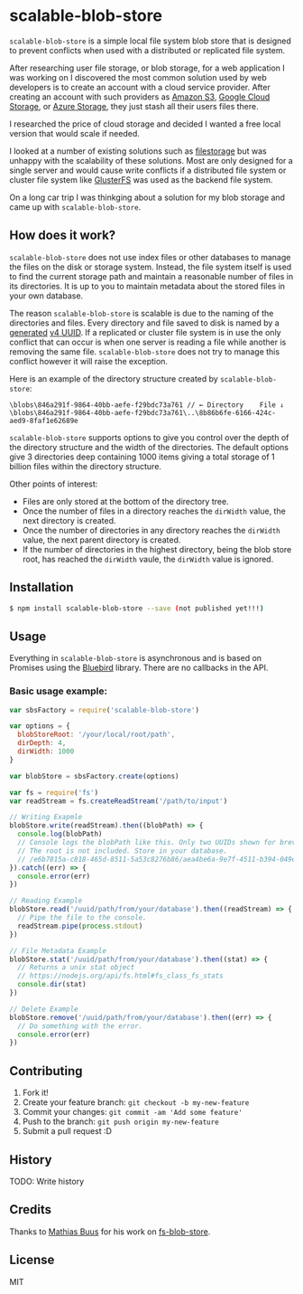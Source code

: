 # scalable-blob-store

`scalable-blob-store` is a simple local file system blob store that is designed to prevent conflicts when used with a distributed or replicated file system.

After researching user file storage, or blob storage, for a web application I was working on I discovered the most common solution used by web developers is to create an account with a cloud service provider. After creating an account with such providers as [Amazon S3](https://aws.amazon.com/s3/), [Google Cloud Storage](https://cloud.google.com/storage/), or [Azure Storage](https://azure.microsoft.com/en-us/services/storage/), they just stash all their users files there.

I researched the price of cloud storage and decided I wanted a free local version that would scale if needed.

I looked at a number of existing solutions such as [filestorage](https://github.com/petersirka/node-filestorage) but was unhappy with the scalability of these solutions. Most are only designed for a single server and would cause write conflicts if a distributed file system or cluster file system like [GlusterFS](http://www.gluster.org/) was used as the backend file system.

On a long car trip I was thinkging about a solution for my blob storage and came up with `scalable-blob-store`.

## How does it work?

`scalable-blob-store` does not use index files or other databases to manage the files on the disk or storage system. Instead, the file system itself is used to find the current storage path and maintain a reasonable number of files in its directories. It is up to you to maintain metadata about the stored files in your own database.

The reason `scalable-blob-store` is scalable is due to the naming of the directories and files. Every directory and file saved to disk is named by a [generated](https://github.com/broofa/node-uuid) [v4 UUID](https://en.wikipedia.org/wiki/Universally_unique_identifier). If a replicated or cluster file system is in use the only conflict that can occur is when one server is reading a file while another is removing the same file. `scalable-blob-store` does not try to manage this conflict however it will raise the exception.

Here is an example of the directory structure created by `scalable-blob-store`:
```
\blobs\846a291f-9864-40bb-aefe-f29bdc73a761 // ← Directory    File ↓   
\blobs\846a291f-9864-40bb-aefe-f29bdc73a761\..\8b86b6fe-6166-424c-aed9-8faf1e62689e
```

`scalable-blob-store` supports options to give you control over the depth of the directory structure and the width of the directories. The default options give 3 directories deep containing 1000 items giving a total storage of 1 billion files within the directory structure.

Other points of interest:
* Files are only stored at the bottom of the directory tree.
* Once the number of files in a directory reaches the `dirWidth` value, the next directory is created.
* Once the number of directories in any directory reaches the `dirWidth` value, the next parent directory is created.
* If the number of directories in the highest directory, being the blob store root, has reached the `dirWidth` vaule, the `dirWidth` value is ignored.


## Installation

```sh
$ npm install scalable-blob-store --save (not published yet!!!)
```

## Usage

Everything in `scalable-blob-store` is asynchronous and is based on Promises using the [Bluebird](https://github.com/petkaantonov/bluebird) library. There are no callbacks in the API.

### Basic usage example:

```js
var sbsFactory = require('scalable-blob-store')

var options = {
  blobStoreRoot: '/your/local/root/path',
  dirDepth: 4,
  dirWidth: 1000
}

var blobStore = sbsFactory.create(options)

var fs = require('fs')
var readStream = fs.createReadStream('/path/to/input')

// Writing Exapmle
blobStore.write(readStream).then((blobPath) => {
  console.log(blobPath)
  // Console logs the blobPath like this. Only two UUIDs shown for brevity.
  // The root is not included. Store in your database.
  // /e6b7815a-c818-465d-8511-5a53c8276b86/aea4be6a-9e7f-4511-b394-049e68f59b02
}).catch((err) => {
  console.error(err)
})

// Reading Example
blobStore.read('/uuid/path/from/your/database').then((readStream) => {
  // Pipe the file to the console.
  readStream.pipe(process.stdout)
})

// File Metadata Example
blobStore.stat('/uuid/path/from/your/database').then((stat) => {
  // Returns a unix stat object
  // https://nodejs.org/api/fs.html#fs_class_fs_stats
  console.dir(stat)
})

// Delete Example
blobStore.remove('/uuid/path/from/your/database').then((err) => {
  // Do something with the error.
  console.error(err)
})

```

## Contributing

1. Fork it!
2. Create your feature branch: `git checkout -b my-new-feature`
3. Commit your changes: `git commit -am 'Add some feature'`
4. Push to the branch: `git push origin my-new-feature`
5. Submit a pull request :D

## History

TODO: Write history

## Credits

Thanks to [Mathias Buus](https://github.com/mafintosh) for his work on [fs-blob-store](https://github.com/mafintosh/fs-blob-store).

## License

MIT
